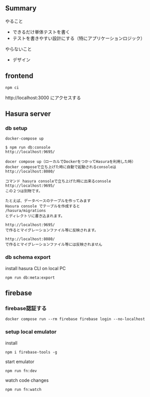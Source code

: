 ## Summary
やること
- できるだけ単体テストを書く
- テストを書きやすい設計にする（特にアプリケーションロジック）

やらないこと
- デザイン

## frontend
```
npm ci
```

http://localhost:3000 にアクセスする


## Hasura server
### db setup
```
docker-compose up
```

```
$ npm run db:console
http://localhost:9695/

docer compose up（ローカルでDockerをつかってHasuraを利用した時）
docker composeで立ち上げた時に自動で起動されるconsoleは
http://localhost:8080/

コマンド hasura consoleで立ち上げた時に出来るconsole
http://localhost:9695/
この２つは別物です。

たとえば、データベースのテーブルを作ってみます
Hasura console でテーブルを作成すると
/hasura/migrations
とディレクトリに書き込まれます。

http://localhost:9695/
で作るとマイグレーションファイル等に反映されます。

http://localhost:8080/
で作るとマイグレーションファイル等には反映されません
```

### db schema export
install hasura CLI on local PC
```
npm run db:meta:export
```

## firebase
### firebase認証する
```
docker compose run --rm firebase firebase login --no-localhost
```

### setup local emulator
install
```
npm i firebase-tools -g
```

start emulator
```
npm run fn:dev
```

watch code changes
```
npm run fn:watch
```
